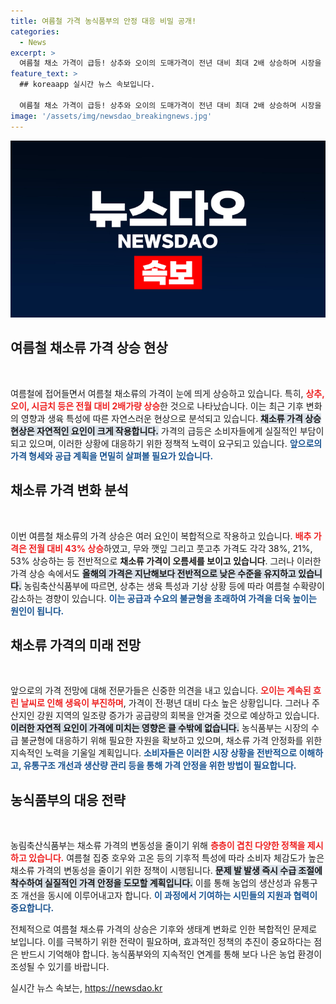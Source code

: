 ```yaml
---
title: 여름철 가격 농식품부의 안정 대응 비밀 공개!
categories:
  - News
excerpt: >
  여름철 채소 가격이 급등! 상추와 오이의 도매가격이 전년 대비 최대 2배 상승하며 시장을 뒤흔들고 있다. 정부는 불균형 해소를 위한 대책을 시급히 발표했다. 소비자들, 이 소식을 놓치지 마세요!
feature_text: >
  ## koreaapp 실시간 뉴스 속보입니다.

  여름철 채소 가격이 급등! 상추와 오이의 도매가격이 전년 대비 최대 2배 상승하며 시장을 뒤흔들고 있다. 정부는 불균형 해소를 위한 대책을 시급히 발표했다. 소비자들, 이 소식을 놓치지 마세요!
image: '/assets/img/newsdao_breakingnews.jpg'
---
```


<p><img src="/assets/img/newsdao_breakingnews.jpg" alt="koreaapp 속보" /></p>

<h2 data-ke-size="size26">여름철 채소류 가격 상승 현상</h2>

<p data-ke-size="size16">&nbsp;</p>

<p>여름철에 접어들면서 여름철 채소류의 가격이 눈에 띄게 상승하고 있습니다. 특히, <b><span style="color: #ee2323;">상추, 오이, 시금치 등은 전월 대비 2배가량 상승</span></b>한 것으로 나타났습니다. 이는 최근 기후 변화의 영향과 생육 특성에 따른 자연스러운 현상으로 분석되고 있습니다. <b><span style="background-color: #21538527;">채소류 가격 상승 현상은 자연적인 요인이 크게 작용합니다.</span></b> 가격의 급등은 소비자들에게 실질적인 부담이 되고 있으며, 이러한 상황에 대응하기 위한 정책적 노력이 요구되고 있습니다. <b><span style="color: #1a5490;">앞으로의 가격 형세와 공급 계획을 면밀히 살펴볼 필요가 있습니다.</span></b></p>

<h2 data-ke-size="size26">채소류 가격 변화 분석</h2>

<p data-ke-size="size16">&nbsp;</p>

<p>이번 여름철 채소류의 가격 상승은 여러 요인이 복합적으로 작용하고 있습니다. <b><span style="color: #ee2323;">배추 가격은 전월 대비 43% 상승</span></b>하였고, 무와 깻잎 그리고 풋고추 가격도 각각 38%, 21%, 53% 상승하는 등 전반적으로 <b>채소류 가격이 오름세를 보이고 있습니다</b>. 그러나 이러한 가격 상승 속에서도 <b><span style="background-color: #21538527;">올해의 가격은 지난해보다 전반적으로 낮은 수준을 유지하고 있습니다.</span></b> 농림축산식품부에 따르면, 상추는 생육 특성과 기상 상황 등에 따라 여름철 수확량이 감소하는 경향이 있습니다. <b><span style="color: #1a5490;">이는 공급과 수요의 불균형을 초래하여 가격을 더욱 높이는 원인이 됩니다.</span></b></p>

<h2 data-ke-size="size26">채소류 가격의 미래 전망</h2>

<p data-ke-size="size16">&nbsp;</p>

<p>앞으로의 가격 전망에 대해 전문가들은 신중한 의견을 내고 있습니다. <b><span style="color: #ee2323;">오이는 계속된 흐린 날씨로 인해 생육이 부진하며</span></b>, 가격이 전·평년 대비 다소 높은 상황입니다. 그러나 주산지인 강원 지역의 일조량 증가가 공급량의 회복을 안겨줄 것으로 예상하고 있습니다. <b><span style="background-color: #21538527;">이러한 자연적 요인이 가격에 미치는 영향은 클 수밖에 없습니다.</span></b> 농식품부는 시장의 수급 불균형에 대응하기 위해 필요한 자원을 확보하고 있으며, 채소류 가격 안정화를 위한 지속적인 노력을 기울일 계획입니다. <b><span style="color: #1a5490;">소비자들은 이러한 시장 상황을 전반적으로 이해하고, 유통구조 개선과 생산량 관리 등을 통해 가격 안정을 위한 방법이 필요합니다.</span></b></p>

<h2 data-ke-size="size26">농식품부의 대응 전략</h2>

<p data-ke-size="size16">&nbsp;</p>

<p>농림축산식품부는 채소류 가격의 변동성을 줄이기 위해 <b><span style="color: #ee2323;">층층이 겹친 다양한 정책을 제시하고 있습니다.</span></b> 여름철 집중 호우와 고온 등의 기후적 특성에 따라 소비자 체감도가 높은 채소류 가격의 변동성을 줄이기 위한 정책이 시행됩니다. <b><span style="background-color: #21538527;">문제 발 발생 즉시 수급 조절에 착수하여 실질적인 가격 안정을 도모할 계획입니다.</span></b> 이를 통해 농업의 생산성과 유통구조 개선을 동시에 이루어내고자 합니다. <b><span style="color: #1a5490;">이 과정에서 기여하는 시민들의 지원과 협력이 중요합니다.</span></b></p>

<p data-ke-size="size16"></p>

<p>전체적으로 여름철 채소류 가격의 상승은 기후와 생태계 변화로 인한 복합적인 문제로 보입니다. 이를 극복하기 위한 전략이 필요하며, 효과적인 정책의 추진이 중요하다는 점은 반드시 기억해야 합니다. 농식품부와의 지속적인 연계를 통해 보다 나은 농업 환경이 조성될 수 있기를 바랍니다.</p>
실시간 뉴스 속보는, <a href="https://newsdao.kr" rel="dofollow">https://newsdao.kr</a>


